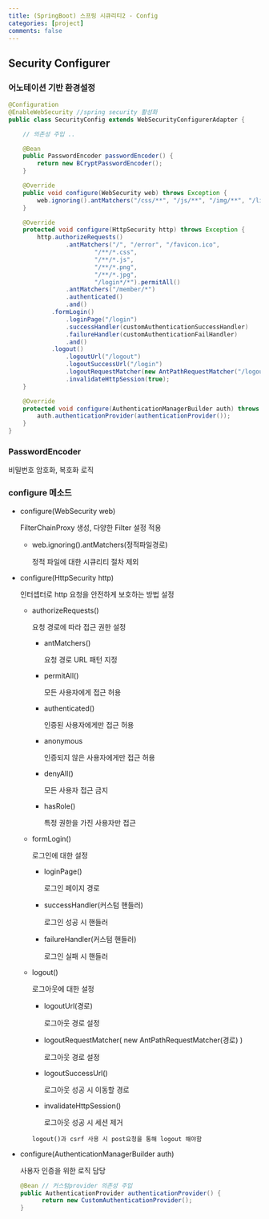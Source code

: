 ```yaml
---
title: (SpringBoot) 스프링 시큐리티2 - Config
categories: [project]
comments: false
---
```


<h2>Security Configurer</h2>

<h3>어노테이션 기반 환경설정</h3>

```java
@Configuration 
@EnableWebSecurity //spring security 활성화
public class SecurityConfig extends WebSecurityConfigurerAdapter {

    // 의존성 주입 ..

    @Bean
    public PasswordEncoder passwordEncoder() {
        return new BCryptPasswordEncoder();
    }

    @Override
    public void configure(WebSecurity web) throws Exception {
        web.ignoring().antMatchers("/css/**", "/js/**", "/img/**", "/lib/**");
    }

    @Override
    protected void configure(HttpSecurity http) throws Exception {
        http.authorizeRequests()
                .antMatchers("/", "/error", "/favicon.ico",
                        "/**/*.css",
                        "/**/*.js",
                        "/**/*.png",
                        "/**/*.jpg",
                        "/login*/*").permitAll()
                .antMatchers("/member/*")
                .authenticated()
                .and()
            .formLogin()
                .loginPage("/login")
                .successHandler(customAuthenticationSuccessHandler)
                .failureHandler(customAuthenticationFailHandler)
                .and()
            .logout()
                .logoutUrl("/logout")
                .logoutSuccessUrl("/login")
                .logoutRequestMatcher(new AntPathRequestMatcher("/logout"))
                .invalidateHttpSession(true);
    }

    @Override
    protected void configure(AuthenticationManagerBuilder auth) throws Exception {
        auth.authenticationProvider(authenticationProvider());
    }
}
```

<h3>PasswordEncoder</h3>
비밀번호 암호화, 복호화 로직

<h3>configure 메소드</h3>

* configure(WebSecurity web)

  FilterChainProxy 생성, 다양한 Filter 설정 적용
    - web.ignoring().antMatchers(정적파일경로)

      정적 파일에 대한 시큐리티 절차 제외
* configure(HttpSecurity http)

  인터셉터로 http 요청을 안전하게 보호하는 방법 설정

    * authorizeRequests()

      요청 경로에 따라 접근 권한 설정
        - antMatchers()

          요청 경로 URL 패턴 지정
        - permitAll()

          모든 사용자에게 접근 허용
        - authenticated()

          인증된 사용자에게만 접근 허용

        - anonymous

          인증되지 않은 사용자에게만 접근 허용
        - denyAll()

          모든 사용자 접근 금지

        - hasRole()

          특정 권한을 가진 사용자만 접근
    * formLogin()

      로그인에 대한 설정
        - loginPage()

          로그인 페이지 경로
        - successHandler(커스텀 핸들러)

          로그인 성공 시 핸들러
        - failureHandler(커스텀 핸들러)

          로그인 실패 시 핸들러
    * logout()

      로그아웃에 대한 설정
      
        - logoutUrl(경로)
        
            로그아웃 경로 설정
        - logoutRequestMatcher( new AntPathRequestMatcher(경로) )

          로그아웃 경로 설정
        - logoutSuccessUrl()

          로그아웃 성공 시 이동할 경로
        - invalidateHttpSession()

          로그아웃 성공 시 세션 제거
    
        `logout()과 csrf 사용 시 post요청을 통해 logout 해야함`

* configure(AuthenticationManagerBuilder auth)

  사용자 인증을 위한 로직 담당
  ```java
  @Bean // 커스텀provider 의존성 주입
  public AuthenticationProvider authenticationProvider() {
        return new CustomAuthenticationProvider();
  }
  ```
  